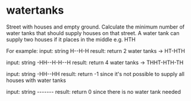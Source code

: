 # watertanks
Street with houses and empty ground. Calculate the minimum number of water tanks that should supply houses on that street.
A water tank can supply two houses if it places in the middle e.g. HTH

For example:
input: string H--H-H
result: return 2 water tanks -> HT-HTH

input: string -HH--H-H--H
result: return 4 water tanks -> THHT-HTH-TH

input: string -HH--HH
result: return -1 since it's not possible to supply all houses with water tanks

input: string -------
result: return 0 since there is no water tank needed

